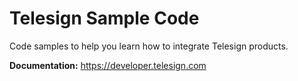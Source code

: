 # Telesign Sample Code
Code samples to help you learn how to integrate Telesign products. 

**Documentation:** https://developer.telesign.com


